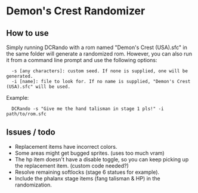 # Demon's Crest Randomizer

## How to use
Simply running DCRando with a rom named "Demon's Crest (USA).sfc" in the same folder will generate a randomized rom. However, you can also run it from a command line prompt and use the following options:

```
  -s [any characters]: custom seed. If none is supplied, one will be generated.
  -i [name]: file to look for. If no name is supplied, "Demon's Crest (USA).sfc" will be used.
```

Example:
```
  DCRando -s "Give me the hand talisman in stage 1 pls!" -i path/to/rom.sfc
```

## Issues / todo
* Replacement items have incorrect colors.
* Some areas might get bugged sprites. (uses too much vram)
* The hp item doesn't have a disable toggle, so you can keep picking up the replacement item. (custom code needed?)
* Resolve remaining softlocks (stage 6 statues for example).
* Include the phalanx stage items (fang talisman & HP) in the randomization.
